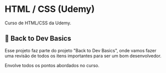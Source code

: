 # HTML / CSS (Udemy)

Curso de HTML/CSS da Udemy.

## 🚀 Back to Dev Basics

Esse projeto faz parte do projeto "Back to Dev Basics", onde vamos fazer uma revisão de todos os itens importantes para ser um bom desenvolvedor.

Envolve todos os pontos abordados no curso.